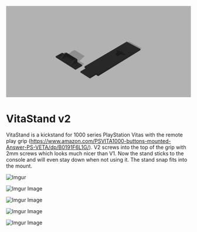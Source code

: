 <div align="center">
    <img src="VitaStand v2.png"</img> 
</div>

# VitaStand v2
VitaStand is a kickstand for 1000 series PlayStation Vitas with the remote play grip (https://www.amazon.com/PSVITA1000-buttons-mounted-Answer-PS-VETA/dp/B0191F6L1G/). V2 screws into the top of the grip with 2mm screws which looks much nicer than V1. Now the stand sticks to the console and will even stay down when not using it. The stand snap fits into the mount.

![Imgur](https://i.imgur.com/oPS7BB3.gifv)

![Imgur Image](https://i.imgur.com/UuyLK0n.jpg)

![Imgur Image](https://i.imgur.com/9DYIWyb.jpg)

![Imgur Image](https://i.imgur.com/lJDdReO.jpg)

![Imgur Image](https://i.imgur.com/35Nehed.jpg)
